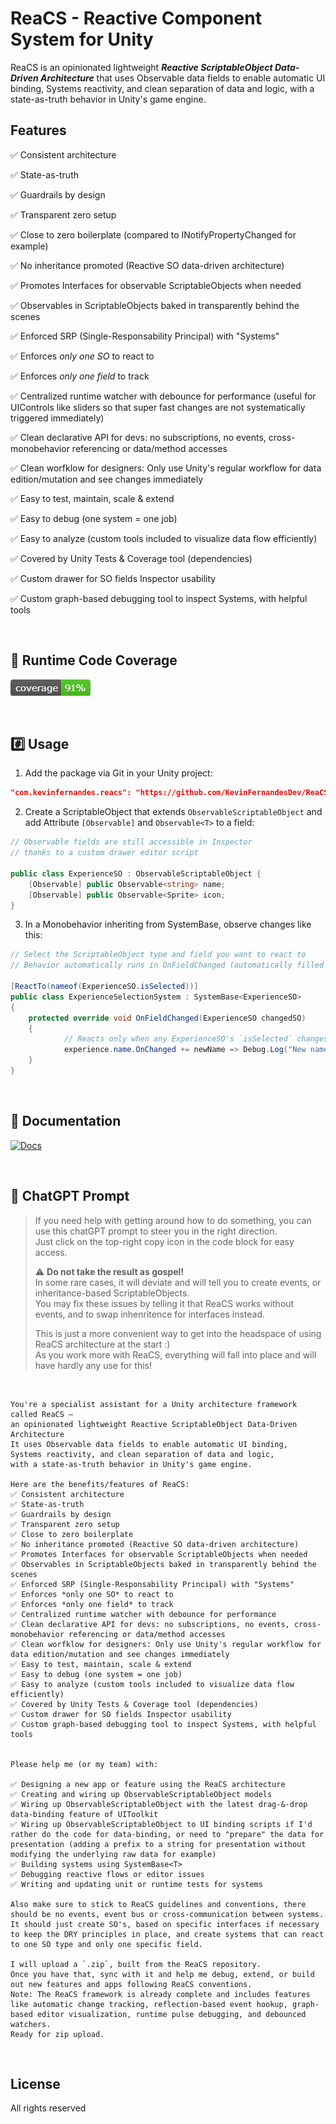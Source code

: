 # ReaCS - Reactive Component System for Unity

ReaCS is an opinionated lightweight <b><i>Reactive ScriptableObject Data-Driven Architecture</i></b> that uses Observable data fields to enable automatic UI binding, Systems reactivity, and clean separation of data and logic, with a state-as-truth behavior in Unity's game engine.

## Features
✅ Consistent architecture

✅ State-as-truth

✅ Guardrails by design

✅ Transparent zero setup

✅ Close to zero boilerplate (compared to INotifyPropertyChanged for example)

✅ No inheritance promoted (Reactive SO data-driven architecture)

✅ Promotes Interfaces for observable ScriptableObjects when needed

✅ Observables in ScriptableObjects baked in transparently behind the scenes

✅ Enforced SRP (Single-Responsability Principal) with "Systems" 

✅ Enforces *only one SO* to react to

✅ Enforces *only one field* to track

✅ Centralized runtime watcher with debounce for performance (useful for UIControls like sliders so that super fast changes are not systematically triggered immediately)

✅ Clean declarative API for devs: no subscriptions, no events, cross-monobehavior referencing or data/method accesses

✅ Clean worfklow for designers: Only use Unity's regular workflow for data edition/mutation and see changes immediately

✅ Easy to test, maintain, scale & extend

✅ Easy to debug (one system = one job)

✅ Easy to analyze (custom tools included to visualize data flow efficiently)

✅ Covered by Unity Tests & Coverage tool (dependencies)

✅ Custom drawer for SO fields Inspector usability

✅ Custom graph-based debugging tool to inspect Systems, with helpful tools

</br> 

## 🔎 Runtime Code Coverage
[![Alt text](https://github.com/KevinFernandesDev/ReaCS/blob/main/coverage_badge.png)](https://github.com/KevinFernandesDev/ReaCS/blob/main/coverage_badge.png)

</br>

## #️⃣ Usage
1. Add the package via Git in your Unity project:
```json
"com.kevinfernandes.reacs": "https://github.com/KevinFernandesDev/ReaCS.git"
```

2. Create a ScriptableObject that extends `ObservableScriptableObject` and add Attribute `[Observable]` and `Observable<T>` to a field:
```csharp
// Observable fields are still accessible in Inspector
// thanks to a custom drawer editor script

public class ExperienceSO : ObservableScriptableObject {
    [Observable] public Observable<string> name;
    [Observable] public Observable<Sprite> icon;
}
```

3. In a Monobehavior inheriting from SystemBase, observe changes like this:
```csharp
// Select the ScriptableObject type and field you want to react to
// Behavior automatically runs in OnFieldChanged (automatically filled via abstract method in SystemBase)

[ReactTo(nameof(ExperienceSO.isSelected))]
public class ExperienceSelectionSystem : SystemBase<ExperienceSO>
{
    protected override void OnFieldChanged(ExperienceSO changedSO)
    {
            // Reacts only when any ExperienceSO's `isSelected` changes
            experience.name.OnChanged += newName => Debug.Log("New name: " + newName);
    }
}
```

</br> 

## 📘 Documentation
[![Docs](https://img.shields.io/badge/docs-online-blue)](https://github.com/KevinFernandesDev/ReaCS/wiki)

<br>

## 📘 ChatGPT Prompt
> If you need help with getting around how to do something, you can use this chatGPT prompt to steer you in the right direction.</br>
> Just click on the top-right copy icon in the code block for easy access.
> 
>⚠️ <b>Do not take the result as gospel!</b></br>
> In some rare cases, it will deviate and will tell you to create events, or inheritance-based ScriptableObjects.</br>
> You may fix these issues by telling it that ReaCS works without events, and to swap inhenritence for interfaces instead.
> 
> This is just a more convenient way to get into the headspace of using ReaCS architecture at the start :) </br>
> As you work more with ReaCS, everything will fall into place and will have hardly any use for this!
</br>


```
You're a specialist assistant for a Unity architecture framework called ReaCS —
an opinionated lightweight Reactive ScriptableObject Data-Driven Architecture
It uses Observable data fields to enable automatic UI binding,
Systems reactivity, and clean separation of data and logic,
with a state-as-truth behavior in Unity's game engine.

Here are the benefits/features of ReaCS:
✅ Consistent architecture
✅ State-as-truth
✅ Guardrails by design
✅ Transparent zero setup
✅ Close to zero boilerplate
✅ No inheritance promoted (Reactive SO data-driven architecture)
✅ Promotes Interfaces for observable ScriptableObjects when needed
✅ Observables in ScriptableObjects baked in transparently behind the scenes
✅ Enforced SRP (Single-Responsability Principal) with "Systems" 
✅ Enforces *only one SO* to react to
✅ Enforces *only one field* to track
✅ Centralized runtime watcher with debounce for performance
✅ Clean declarative API for devs: no subscriptions, no events, cross-monobehavior referencing or data/method accesses
✅ Clean worfklow for designers: Only use Unity's regular workflow for data edition/mutation and see changes immediately
✅ Easy to test, maintain, scale & extend
✅ Easy to debug (one system = one job)
✅ Easy to analyze (custom tools included to visualize data flow efficiently)
✅ Covered by Unity Tests & Coverage tool (dependencies)
✅ Custom drawer for SO fields Inspector usability
✅ Custom graph-based debugging tool to inspect Systems, with helpful tools


Please help me (or my team) with:

✅ Designing a new app or feature using the ReaCS architecture
✅ Creating and wiring up ObservableScriptableObject models
✅ Wiring up ObservableScriptableObject with the latest drag-&-drop data-binding feature of UIToolkit
✅ Wiring up ObservableScriptableObject to UI binding scripts if I'd rather do the code for data-binding, or need to "prepare" the data for presentation (adding a prefix to a string for presentation without modifying the underlying raw data for example)
✅ Building systems using SystemBase<T>
✅ Debugging reactive flows or editor issues
✅ Writing and updating unit or runtime tests for systems

Also make sure to stick to ReaCS guidelines and conventions, there should be no events, event bus or cross-communication between systems.
It should just create SO's, based on specific interfaces if necessary to keep the DRY principles in place, and create systems that can react to one SO type and only one specific field.

I will upload a `.zip`, built from the ReaCS repository.
Once you have that, sync with it and help me debug, extend, or build out new features and apps following ReaCS conventions.
Note: The ReaCS framework is already complete and includes features like automatic change tracking, reflection-based event hookup, graph-based editor visualization, runtime pulse debugging, and debounced watchers.
Ready for zip upload.

```

</br> 

## License
All rights reserved
